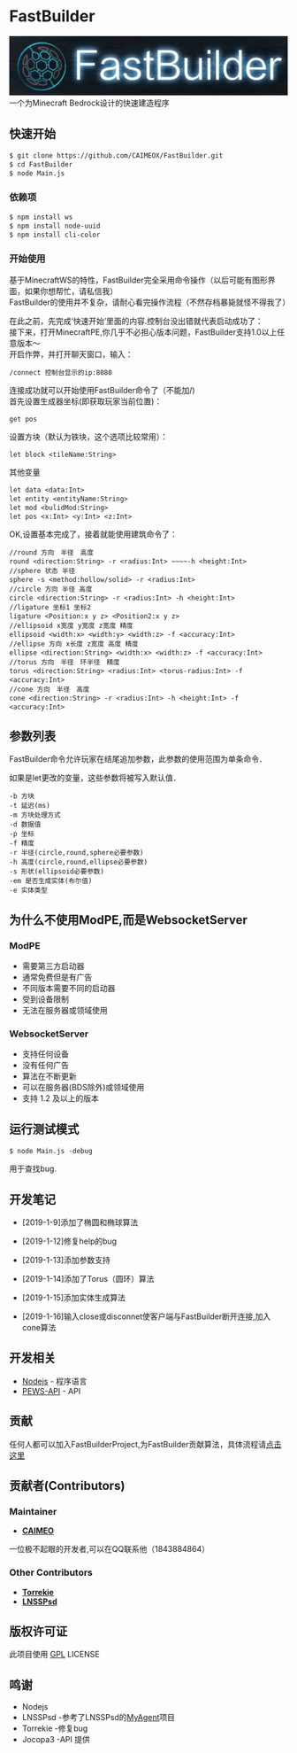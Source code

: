 # FastBuilder
![](./images/FastBuilder.jpg)
一个为Minecraft Bedrock设计的快速建造程序

## 快速开始

```
$ git clone https://github.com/CAIMEOX/FastBuilder.git
$ cd FastBuilder
$ node Main.js
```

### 依赖项

```
$ npm install ws
$ npm install node-uuid
$ npm install cli-color
```

### 开始使用

基于MinecraftWS的特性，FastBuilder完全采用命令操作（以后可能有图形界面，如果你想帮忙，请私信我）  
FastBuilder的使用并不复杂，请耐心看完操作流程（不然存档暴毙就怪不得我了）

在此之前，先完成‘快速开始’里面的内容.控制台没出错就代表启动成功了：  
接下来，打开MinecraftPE,你几乎不必担心版本问题，FastBuilder支持1.0以上任意版本～  
开启作弊，并打开聊天窗口，输入：  
```
/connect 控制台显示的ip:8080
```

连接成功就可以开始使用FastBuilder命令了（不能加/)  
首先设置生成器坐标(即获取玩家当前位置)：  
```
get pos
```
设置方块（默认为铁块，这个选项比较常用）：  
```
let block <tileName:String>
```

其他变量
```
let data <data:Int>
let entity <entityName:String>
let mod <bulidMod:String>
let pos <x:Int> <y:Int> <z:Int>
```
OK,设置基本完成了，接着就能使用建筑命令了：  
```
//round 方向　半径　高度
round <direction:String> -r <radius:Int> ~~~~-h <height:Int>
//sphere 状态 半径
sphere -s <method:hollow/solid> -r <radius:Int>
//circle 方向 半径 高度
circle <direction:String> -r <radius:Int> -h <height:Int>
//ligature 坐标1 坐标2
ligature <Position:x y z> <Position2:x y z>
//ellipsoid x宽度 y宽度 z宽度 精度
ellipsoid <width:x> <width:y> <width:z> -f <accuracy:Int>
//ellipse 方向 x长度 z宽度 高度 精度
ellipse <direction:String> <width:x> <width:z> -f <accuracy:Int>
//torus 方向　半径　环半径　精度
torus <direction:String> <radius:Int> <torus-radius:Int> -f <accuracy:Int> 
//cone 方向　半径　高度
cone <direction:String> -r <radius:Int> -h <height:Int> -f <accuracy:Int>
```

## 参数列表

FastBuilder命令允许玩家在结尾追加参数，此参数的使用范围为单条命令．

如果是let更改的变量，这些参数将被写入默认值．
```
-b 方块
-t 延迟(ms)
-m 方块处理方式
-d 数据值
-p 坐标
-f 精度
-r 半径(circle,round,sphere必要参数)
-h 高度(circle,round,ellipse必要参数)
-s 形状(ellipsoid必要参数)
-em 是否生成实体(布尔值)
-e 实体类型
```

## 为什么不使用ModPE,而是WebsocketServer

### ModPE
* 需要第三方启动器
* 通常免费但是有广告
* 不同版本需要不同的启动器 
* 受到设备限制
* 无法在服务器或领域使用

### WebsocketServer
* 支持任何设备
* 没有任何广告
* 算法在不断更新
* 可以在服务器(BDS除外)或领域使用
* 支持 1.2 及以上的版本

## 运行测试模式

```
$ node Main.js -debug
```
用于查找bug.

## 开发笔记
* [2019-1-9]添加了椭圆和椭球算法

* [2019-1-12]修复help的bug

* [2019-1-13]添加参数支持

* [2019-1-14]添加了Torus（圆环）算法

* [2019-1-15]添加实体生成算法

* [2019-1-16]输入close或disconnet使客户端与FastBuilder断开连接,加入cone算法
## 开发相关

* [Nodejs](http://nodejs.org) - 程序语言
* [PEWS-API](https://github.com/jocopa3/PEWS-API.git) - API

## 贡献

任何人都可以加入FastBuilderProject,为FastBuilder贡献算法，具体流程请[点击这里](https://github.com/CAIMEOX/FastBuilder/wiki/contribute)

## 贡献者(Contributors)
### Maintainer
* [**CAIMEO**](https://github.com/CAIMEOX)

一位极不起眼的开发者,可以在QQ联系他（1843884864）

### Other Contributors
* [**Torrekie**](https://github.com/Torrekie)
* [**LNSSPsd**](https://github.com/LNSSPsd)
## 版权许可证

此项目使用  [GPL](LICENSE.md) LICENSE

## 鸣谢

* Nodejs
* LNSSPsd  -参考了LNSSPsd的[MyAgent](https://github.com/mcpews/MyAgent.git)项目
* Torrekie  -修复bug
* Jocopa3  -API 提供

